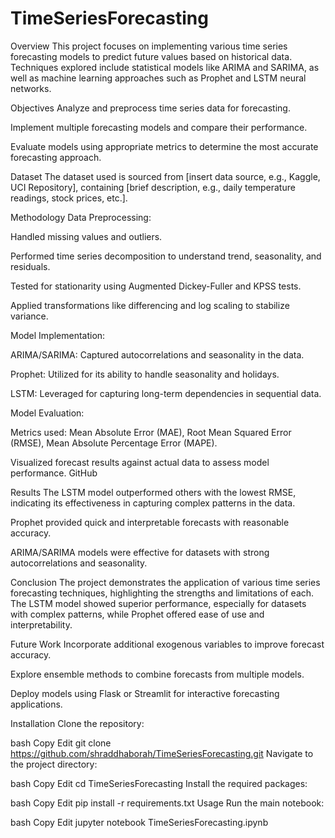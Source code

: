 # TimeSeriesForecasting
Overview
This project focuses on implementing various time series forecasting models to predict future values based on historical data. Techniques explored include statistical models like ARIMA and SARIMA, as well as machine learning approaches such as Prophet and LSTM neural networks.

Objectives
Analyze and preprocess time series data for forecasting.

Implement multiple forecasting models and compare their performance.

Evaluate models using appropriate metrics to determine the most accurate forecasting approach.

Dataset
The dataset used is sourced from [insert data source, e.g., Kaggle, UCI Repository], containing [brief description, e.g., daily temperature readings, stock prices, etc.].

Methodology
Data Preprocessing:

Handled missing values and outliers.

Performed time series decomposition to understand trend, seasonality, and residuals.

Tested for stationarity using Augmented Dickey-Fuller and KPSS tests.

Applied transformations like differencing and log scaling to stabilize variance.

Model Implementation:

ARIMA/SARIMA: Captured autocorrelations and seasonality in the data.

Prophet: Utilized for its ability to handle seasonality and holidays.

LSTM: Leveraged for capturing long-term dependencies in sequential data.

Model Evaluation:

Metrics used: Mean Absolute Error (MAE), Root Mean Squared Error (RMSE), Mean Absolute Percentage Error (MAPE).

Visualized forecast results against actual data to assess model performance.
GitHub

Results
The LSTM model outperformed others with the lowest RMSE, indicating its effectiveness in capturing complex patterns in the data.

Prophet provided quick and interpretable forecasts with reasonable accuracy.

ARIMA/SARIMA models were effective for datasets with strong autocorrelations and seasonality.

Conclusion
The project demonstrates the application of various time series forecasting techniques, highlighting the strengths and limitations of each. The LSTM model showed superior performance, especially for datasets with complex patterns, while Prophet offered ease of use and interpretability.

Future Work
Incorporate additional exogenous variables to improve forecast accuracy.

Explore ensemble methods to combine forecasts from multiple models.

Deploy models using Flask or Streamlit for interactive forecasting applications.

Installation
Clone the repository:

bash
Copy
Edit
git clone https://github.com/shraddhaborah/TimeSeriesForecasting.git
Navigate to the project directory:

bash
Copy
Edit
cd TimeSeriesForecasting
Install the required packages:

bash
Copy
Edit
pip install -r requirements.txt
Usage
Run the main notebook:

bash
Copy
Edit
jupyter notebook TimeSeriesForecasting.ipynb
